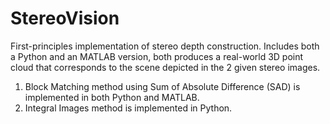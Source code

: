 # StereoVision
First-principles implementation of stereo depth construction. 
Includes both a Python and an MATLAB version, both produces a real-world 3D point cloud that corresponds to the scene depicted in the 2 given stereo images. 

1. Block Matching method using Sum of Absolute Difference (SAD) is implemented in both Python and MATLAB.
2. Integral Images method is implemented in Python. 
